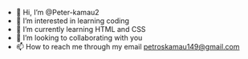 - 👋 Hi, I’m @Peter-kamau2
- 👀 I’m interested in learning coding
- 🌱 I’m currently learning HTML and CSS
- 💞️ I’m looking to collaborating with you
- 📫 How to reach me through my email petroskamau149@gmail.com

<!---
Peter-kamau2/Peter-kamau2 is a ✨ particular ✨ repository because its `README.md` (this file) appears on your GitHub profile.
You can click the Preview link to take a look at your changes.
--->
